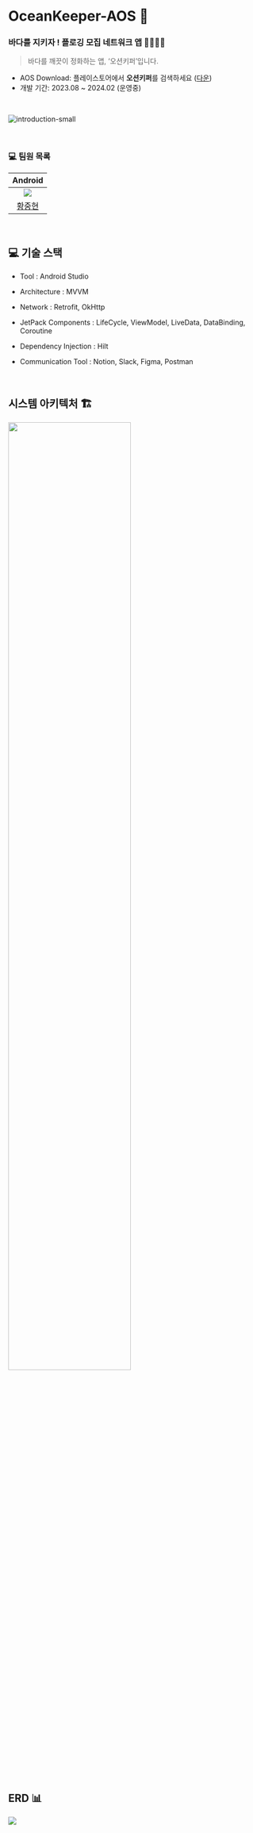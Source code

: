 # OceanKeeper-AOS 🦈

### 바다를 지키자 ! 플로깅 모집 네트워크 앱 👩‍👩‍👧‍👧

> 바다를 깨끗이 정화하는 앱, ‘오션키퍼’입니다.

- AOS Download: 플레이스토어에서 **오션키퍼**를 검색하세요 ([다운](https://play.google.com/store/apps/details?id=com.letspl.oceankeeper))
- 개발 기간: 2023.08 ~ 2024.02 (운영중)

<br>
  
![introduction-small](https://github.com/jayyaj12/OceanKeeper-Android/assets/85539366/25372b25-58cf-410d-b13b-990d3f8e787e)

<br>

### 💻 팀원 목록

|                   Android                    |
| :------------------------------------------: |
| ![](https://github.com/jayyaj12.png?size=120) |
|  [황중현](https://github.com/jayyaj12)  |

<br/>

## 💻 기술 스택

* Tool : Android Studio

* Architecture : MVVM

* Network : Retrofit, OkHttp

* JetPack Components : LifeCycle, ViewModel, LiveData, DataBinding, Coroutine

* Dependency Injection : Hilt

* Communication Tool : Notion, Slack, Figma, Postman
<br/>

## 시스템 아키텍처 🏗

<img src="https://github.com/Floney-2023/Floney-AOS/assets/85539366/d959a594-8de9-4aa3-bb52-712951b5fd1f" width="70%">

<br/>

## ERD 📊

<img src="https://github.com/jayyaj12/OceanKeeper-Android/assets/85539366/e0a8a128-c461-47df-9d28-e08ef0f5d52c">

<br/>
